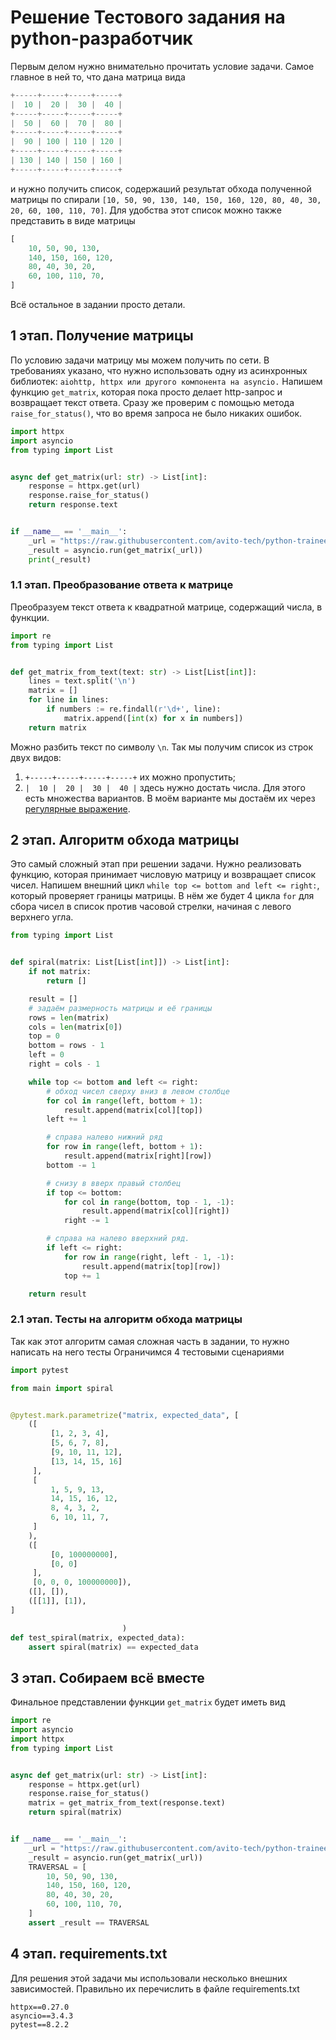 # Решение Тестового задания на python-разработчик

Первым делом нужно внимательно прочитать условие задачи. Самое главное в ней то, что дана матрица вида
```python
+-----+-----+-----+-----+
|  10 |  20 |  30 |  40 |
+-----+-----+-----+-----+
|  50 |  60 |  70 |  80 |
+-----+-----+-----+-----+
|  90 | 100 | 110 | 120 |
+-----+-----+-----+-----+
| 130 | 140 | 150 | 160 |
+-----+-----+-----+-----+
```
и нужно получить список, содержаший результат обхода полученной матрицы по спирали `[10, 50, 90, 130, 140, 150, 160, 120, 80, 40, 30, 20, 60, 100, 110, 70]`.
Для удобства этот список можно также представить в виде матрицы
```python
[
    10, 50, 90, 130,
    140, 150, 160, 120,
    80, 40, 30, 20,
    60, 100, 110, 70,
]
```
Всё остальное в задании просто детали.

## 1 этап. Получение матрицы
По условию задачи матрицу мы можем получить по сети. В требованиях указано, что нужно использовать одну из асинхронных библиотек: `aiohttp, httpx или другого компонента на asyncio.`
Напишем функцию `get_matrix`, которая пока просто делает http-запрос и возвращает текст ответа. Сразу же проверим с помощью метода `raise_for_status()`, что во время запроса не было никаких ошибок.
```python
import httpx
import asyncio
from typing import List


async def get_matrix(url: str) -> List[int]:
    response = httpx.get(url)
    response.raise_for_status()
    return response.text


if __name__ == '__main__':
    _url = "https://raw.githubusercontent.com/avito-tech/python-trainee-assignment/main/matrix.txt"
    _result = asyncio.run(get_matrix(_url))
    print(_result)
```

### 1.1 этап. Преобразование ответа к матрице
Преобразуем текст ответа к квадратной матрице, содержащий числа, в функции.
```python
import re
from typing import List


def get_matrix_from_text(text: str) -> List[List[int]]:
    lines = text.split('\n')
    matrix = []
    for line in lines:
        if numbers := re.findall(r'\d+', line):
            matrix.append([int(x) for x in numbers])
    return matrix
```
Можно разбить текст по символу `\n`. Так мы получим список из строк двух видов:
1. `+-----+-----+-----+-----+` их можно пропустить;
2. `|  10 |  20 |  30 |  40 |` здесь нужно достать числа. Для этого есть множества вариантов. 
В моём варианте мы достаём их через [регулярные выражение](https://ru.wikipedia.org/wiki/%D0%A0%D0%B5%D0%B3%D1%83%D0%BB%D1%8F%D1%80%D0%BD%D1%8B%D0%B5_%D0%B2%D1%8B%D1%80%D0%B0%D0%B6%D0%B5%D0%BD%D0%B8%D1%8F).


## 2 этап. Алгоритм обхода матрицы 
Это самый сложный этап при решении задачи. Нужно реализовать функцию, которая принимает числовую матрицу и возвращает список чисел.
Напишем внешний цикл `while top <= bottom and left <= right:`, который проверяет границы матрицы. 
В нём же будет 4 цикла `for` для сбора чисел в список против часовой стрелки, начиная с левого верхнего угла.
```python
from typing import List


def spiral(matrix: List[List[int]]) -> List[int]:
    if not matrix:
        return []

    result = []
    # задаём размерность матрицы и её границы
    rows = len(matrix)
    cols = len(matrix[0])
    top = 0
    bottom = rows - 1
    left = 0
    right = cols - 1

    while top <= bottom and left <= right:
        # обход чисел сверху вниз в левом столбце
        for col in range(left, bottom + 1):
            result.append(matrix[col][top])
        left += 1

        # справа налево нижний ряд
        for row in range(left, bottom + 1):
            result.append(matrix[right][row])
        bottom -= 1

        # снизу в вверх правый столбец
        if top <= bottom:
            for col in range(bottom, top - 1, -1):
                result.append(matrix[col][right])
            right -= 1

        # справа на налево вверхний ряд.
        if left <= right:
            for row in range(right, left - 1, -1):
                result.append(matrix[top][row])
            top += 1

    return result

```

### 2.1 этап. Тесты на алгоритм обхода матрицы
Так как этот алгоритм самая сложная часть в задании, то нужно написать на него тесты
Ограничимся 4 тестовыми сценариями
```python
import pytest

from main import spiral


@pytest.mark.parametrize("matrix, expected_data", [
    ([
         [1, 2, 3, 4],
         [5, 6, 7, 8],
         [9, 10, 11, 12],
         [13, 14, 15, 16]
     ],
     [
         1, 5, 9, 13,
         14, 15, 16, 12,
         8, 4, 3, 2,
         6, 10, 11, 7,
     ]
    ),
    ([
         [0, 100000000],
         [0, 0]
     ],
     [0, 0, 0, 100000000]),
    ([], []),
    ([[1]], [1]),
]

                         )
def test_spiral(matrix, expected_data):
    assert spiral(matrix) == expected_data

```

## 3 этап. Собираем всё вместе
Финальное представлении функции `get_matrix` будет иметь вид
```python
import re
import asyncio
import httpx
from typing import List


async def get_matrix(url: str) -> List[int]:
    response = httpx.get(url)
    response.raise_for_status()
    matrix = get_matrix_from_text(response.text)
    return spiral(matrix)


if __name__ == '__main__':
    _url = "https://raw.githubusercontent.com/avito-tech/python-trainee-assignment/main/matrix.txt"
    _result = asyncio.run(get_matrix(_url))
    TRAVERSAL = [
        10, 50, 90, 130,
        140, 150, 160, 120,
        80, 40, 30, 20,
        60, 100, 110, 70,
    ]
    assert _result == TRAVERSAL
```

## 4 этап. requirements.txt
Для решения этой задачи мы использовали несколько внешних зависимостей. Правильно их перечислить в файле requirements.txt
```requirements
httpx==0.27.0
asyncio==3.4.3
pytest==8.2.2
```